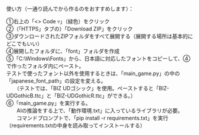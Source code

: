使い方（一通り読んでから作るのをおすすめします）：  
  
➀右上の「<> Code ▿」（緑色）をクリック  
➁（「HTTPS」タブの）「Download ZIP」をクリック  
➂ダウンロードされたZIPフォルダをすべて展開する（展開する場所は基本的にどこでもいい）  
➃展開したフォルダに、「font」フォルダを作成  
➄「C:\Windows\Fonts」から、日本語に対応したフォントをコピーして、➃で作ったフォルダ内にペースト。  
テストで使ったフォント以外を使用するときは、「main_game.py」の中の「japanese_font_path」の設定を変える。  
　　（テストでは、「BIZ UDゴシック」を使用。ペーストすると「BIZ-UDGothicB.ttc」と「BIZ-UDGothicR.ttc」ができる。）  
➅「main_game.py」を実行する。  
　　AIの推論をする上で、「動作環境.txt」に入っているライブラリが必要。  
　　コマンドプロンプトで、「pip install -r requirements.txt」を実行（requirements.txtの中身を読み取ってインストールする）  
